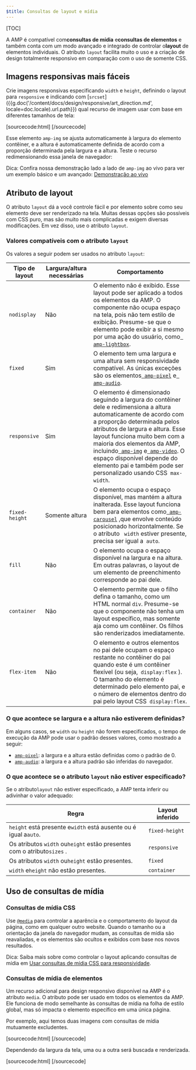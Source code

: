 ```yaml
---
$title: Consultas de layout e mídia
---
```


[TOC]

A AMP é compatível com**consultas de mídia**  e**consultas de elementos** e também conta com um modo avançado e integrado de controlar o**layout** de elementos individuais. O atributo `layout` facilita muito o uso e a criação de design totalmente responsivo em comparação com o uso de somente CSS.

## Imagens responsivas mais fáceis

Crie imagens responsivas especificando `width` e `height`, definindo o layout para `responsive` e indicando com [`srcset`]({{g.doc('/content/docs/design/responsive/art_direction.md', locale=doc.locale).url.path}}) qual recurso de imagem usar com base em diferentes tamanhos de tela:

[sourcecode:html]
<amp-img
    src="/img/narrow.jpg"
    srcset="/img/wide.jpg 640w,
           /img/narrow.jpg 320w"
    width="1698"
    height="2911"
    layout="responsive"
    alt="an image">
</amp-img>
[/sourcecode]

Esse elemento `amp-img` se ajusta automaticamente à largura do elemento contêiner, e a altura é automaticamente definida de acordo com a proporção determinada pela largura e a altura. Teste o recurso redimensionando essa janela de navegador:

<amp-img src="/static/img/background.jpg" width="1920" height="1080" layout="responsive"></amp-img>

Dica: Confira nossa demonstração lado a lado de `amp-img` ao vivo para ver um exemplo básico e um avançado: [Demonstração ao vivo](https://ampbyexample.com/components/amp-img/)

## Atributo de layout

O atributo `layout` dá a você controle fácil e por elemento sobre como seu elemento deve ser renderizado na tela. Muitas dessas opções são possíveis com CSS puro, mas são muito mais complicadas e exigem diversas modificações. Em vez disso, use o atributo `layout`.

### Valores compatíveis com o atributo `layout`

Os valores a seguir podem ser usados no atributo `layout`:

<table>
  <thead>
    <tr>
      <th data-th="Layout type" class="col-twenty">Tipo de layout</th>
      <th data-th="Width/height required" class="col-twenty">Largura/altura necessárias</th>
      <th data-th="Behavior">Comportamento</th>
    </tr>
  </thead>
  <tbody>
    <tr>
      <td data-th="Layout type" class="col-twenty"><code>nodisplay</code></td>
      <td data-th="Description" class="col-twenty">Não</td>
      <td data-th="Behavior"> O elemento não é exibido. Esse layout pode ser aplicado a todos os elementos da AMP. O componente não ocupa espaço na tela, pois não tem estilo de exibição. Presume-se que o elemento pode exibir a si mesmo por uma ação do usuário, como<a href="/docs/reference/amp-lightbox.html"><code> amp-lightbox</code></a>.</td>
    </tr>
    <tr>
      <td data-th="Layout type" class="col-twenty"><code>fixed</code></td>
      <td data-th="Description" class="col-twenty">Sim</td>
      <td data-th="Behavior"> O elemento tem uma largura e uma altura sem responsividade compatível. As únicas exceções são os elementos<a href="/docs/reference/amp-pixel.html"><code> amp-pixel</code></a>  e<a href="/docs/reference/amp-audio.html"><code> amp-audio</code></a>.</td>
    </tr>
    <tr>
      <td data-th="Layout type" class="col-twenty"><code>responsive</code></td>
      <td data-th="Description" class="col-twenty">Sim</td>
      <td data-th="Behavior"> O elemento é dimensionado seguindo a largura do contêiner dele e redimensiona a altura automaticamente de acordo com a proporção determinada pelos atributos de largura e altura. Esse layout funciona muito bem com a maioria dos elementos da AMP, incluindo<a href="/docs/reference/amp-img.html"><code> amp-img</code></a> e<a href="/docs/reference/amp-video.html"><code> amp-video</code></a>. O espaço disponível depende do elemento pai e também pode ser personalizado usando CSS<code> max-width</code>.</td>
    </tr>
    <tr>
      <td data-th="Layout type" class="col-twenty"><code>fixed-height</code></td>
      <td data-th="Description" class="col-twenty">Somente altura</td>
      <td data-th="Behavior"> O elemento ocupa o espaço disponível, mas mantém a altura inalterada. Esse layout funciona bem para elementos como<a href="/docs/reference/amp-carousel.html"><code> amp-carousel</code></a>  ,que envolve conteúdo posicionado horizontalmente. Se o atributo <code> width</code>  estiver presente, precisa ser igual a<code> auto</code>.</td>
    </tr>
    <tr>
      <td data-th="Layout type" class="col-twenty"><code>fill</code></td>
      <td data-th="Description" class="col-twenty">Não</td>
      <td data-th="Behavior">O elemento ocupa o espaço disponível na largura e na altura. Em outras palavras, o layout de um elemento de preenchimento corresponde ao pai dele.</td>
    </tr>
    <tr>
      <td data-th="Layout type" class="col-twenty"><code>container</code></td>
      <td data-th="Description" class="col-twenty">Não</td>
      <td data-th="Behavior"> O elemento permite que o filho defina o tamanho, como um HTML normal <code>div</code>. Presume-se que o componente não tenha um layout específico, mas somente aja como um contêiner. Os filhos são renderizados imediatamente.</td>
    </tr>
    <tr>
      <td data-th="Layout type" class="col-twenty"><code>flex-item</code></td>
      <td data-th="Description" class="col-twenty">Não</td>
      <td data-th="Behavior"> O elemento e outros elementos no pai dele ocupam o espaço restante no contêiner do pai quando este é um contêiner flexível (ou seja,<code> display:flex</code> ). O tamanho do elemento é determinado pelo elemento pai, e o número de elementos dentro do pai pelo layout CSS<code> display:flex</code>.</td>
    </tr>
  </tbody>
</table>

### O que acontece se largura e a altura não estiverem definidas?

Em alguns casos, se `width` ou `height` não forem especificados, o tempo de execução da AMP pode usar o padrão desses valores, como mostrado a seguir:

* [`amp-pixel`](/pt/docs/reference/amp-pixel.html): a largura e a altura estão definidas como o padrão de 0.
* [`amp-audio`](/pt/docs/reference/amp-audio.html): a largura e a altura padrão são inferidas do navegador.

###  O que acontece se o atributo <code>layout</code> não estiver especificado?

Se o atributo<code>layout</code> não estiver especificado, a AMP tenta inferir ou adivinhar o valor adequado:

<table>
  <thead>
    <tr>
      <th data-th="Rule">Regra</th>
      <th data-th="Inferred layout" class="col-thirty">Layout inferido</th>
    </tr>
  </thead>
  <tbody>
    <tr>
      <td data-th="Rule"><code>height</code>  está presente e<code>width</code>  está ausente ou é igual a<code>auto</code>.</td>
      <td data-th="Inferred layout"><code>fixed-height</code></td>
    </tr>
    <tr>
      <td data-th="Rule">Os atributos <code>width</code>  ou<code>height</code>  estão presentes com o atributo<code>sizes</code> .</td>
      <td data-th="Inferred layout"><code>responsive</code></td>
    </tr>
    <tr>
      <td data-th="Rule">Os atributos <code>width</code>  ou<code>height</code> estão presentes.</td>
      <td data-th="Inferred layout"><code>fixed</code></td>
    </tr>
    <tr>
      <td data-th="Rule"><code>width</code>  e<code>height</code> não estão presentes.</td>
      <td data-th="Inferred layout"><code>container</code></td>
    </tr>
  </tbody>
</table>

## Uso de consultas de mídia

### Consultas de mídia CSS

Use [`@media`](https://developer.mozilla.org/pt-BR/docs/Web/CSS/@media) para controlar a aparência e o comportamento do layout da página, como em qualquer outro website. Quando o tamanho ou a orientação da janela do navegador mudam, as consultas de mídia são reavaliadas, e os elementos são ocultos e exibidos com base nos novos resultados.

Dica: Saiba mais sobre como controlar o layout aplicando consultas de mídia em [Usar consultas de mídia CSS para responsividade](https://developers.google.com/web/fundamentals/design-and-ui/responsive/fundamentals/use-media-queries?hl=en).

### Consultas de mídia de elementos

Um recurso adicional para design responsivo disponível na AMP é o atributo `media`. O atributo pode ser usado em todos os elementos da AMP. Ele funciona de modo semelhante às consultas de mídia na folha de estilo global, mas só impacta o elemento específico em uma única página.

Por exemplo, aqui temos duas imagens com consultas de mídia mutuamente excludentes.

[sourcecode:html]
<amp-img
    media="(min-width: 650px)"
    src="wide.jpg"
    width=466
    height=355
    layout="responsive">
</amp-img>
[/sourcecode]

Dependendo da largura da tela, uma ou a outra será buscada e renderizada.

[sourcecode:html]
<amp-img
    media="(max-width: 649px)"
    src="narrow.jpg"
    width=527
    height=193
    layout="responsive">
</amp-img>
[/sourcecode]
